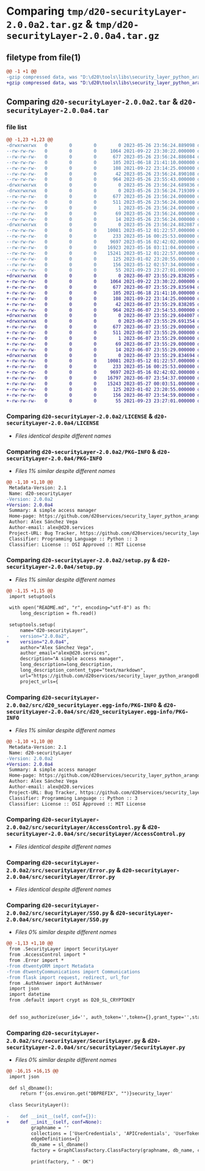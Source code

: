# Comparing `tmp/d20-securityLayer-2.0.0a2.tar.gz` & `tmp/d20-securityLayer-2.0.0a4.tar.gz`

## filetype from file(1)

```diff
@@ -1 +1 @@
-gzip compressed data, was "D:\d20\tools\libs\security_layer_python_arangodb\dist\.tmp-yw1pxvlb\d20-securityLayer-2.0.0a2.tar", last modified: Fri May 26 23:56:24 2023, max compression
+gzip compressed data, was "D:\d20\tools\libs\security_layer_python_arangodb\dist\.tmp-qc5pez9_\d20-securityLayer-2.0.0a4.tar", last modified: Wed Jun  7 23:55:29 2023, max compression
```

## Comparing `d20-securityLayer-2.0.0a2.tar` & `d20-securityLayer-2.0.0a4.tar`

### file list

```diff
@@ -1,23 +1,23 @@
-drwxrwxrwx   0        0        0        0 2023-05-26 23:56:24.889098 d20-securityLayer-2.0.0a2/
--rw-rw-rw-   0        0        0     1064 2021-09-22 23:30:22.000000 d20-securityLayer-2.0.0a2/LICENSE
--rw-rw-rw-   0        0        0      677 2023-05-26 23:56:24.886084 d20-securityLayer-2.0.0a2/PKG-INFO
--rw-rw-rw-   0        0        0      105 2021-06-18 21:41:10.000000 d20-securityLayer-2.0.0a2/README.md
--rw-rw-rw-   0        0        0      108 2021-09-22 23:14:25.000000 d20-securityLayer-2.0.0a2/pyproject.toml
--rw-rw-rw-   0        0        0       42 2023-05-26 23:56:24.890108 d20-securityLayer-2.0.0a2/setup.cfg
--rw-rw-rw-   0        0        0      964 2023-05-26 23:55:43.000000 d20-securityLayer-2.0.0a2/setup.py
-drwxrwxrwx   0        0        0        0 2023-05-26 23:56:24.689836 d20-securityLayer-2.0.0a2/src/
-drwxrwxrwx   0        0        0        0 2023-05-26 23:56:24.719309 d20-securityLayer-2.0.0a2/src/d20_securityLayer.egg-info/
--rw-rw-rw-   0        0        0      677 2023-05-26 23:56:24.000000 d20-securityLayer-2.0.0a2/src/d20_securityLayer.egg-info/PKG-INFO
--rw-rw-rw-   0        0        0      511 2023-05-26 23:56:24.000000 d20-securityLayer-2.0.0a2/src/d20_securityLayer.egg-info/SOURCES.txt
--rw-rw-rw-   0        0        0        1 2023-05-26 23:56:24.000000 d20-securityLayer-2.0.0a2/src/d20_securityLayer.egg-info/dependency_links.txt
--rw-rw-rw-   0        0        0       69 2023-05-26 23:56:24.000000 d20-securityLayer-2.0.0a2/src/d20_securityLayer.egg-info/requires.txt
--rw-rw-rw-   0        0        0       14 2023-05-26 23:56:24.000000 d20-securityLayer-2.0.0a2/src/d20_securityLayer.egg-info/top_level.txt
-drwxrwxrwx   0        0        0        0 2023-05-26 23:56:24.882087 d20-securityLayer-2.0.0a2/src/securityLayer/
--rw-rw-rw-   0        0        0    10081 2023-05-12 01:22:57.000000 d20-securityLayer-2.0.0a2/src/securityLayer/AccessControl.py
--rw-rw-rw-   0        0        0      233 2023-05-16 00:25:53.000000 d20-securityLayer-2.0.0a2/src/securityLayer/AuthAnswer.py
--rw-rw-rw-   0        0        0     9697 2023-05-16 02:42:02.000000 d20-securityLayer-2.0.0a2/src/securityLayer/Error.py
--rw-rw-rw-   0        0        0    16923 2023-05-16 03:11:04.000000 d20-securityLayer-2.0.0a2/src/securityLayer/SSO.py
--rw-rw-rw-   0        0        0    15241 2023-05-12 01:22:57.000000 d20-securityLayer-2.0.0a2/src/securityLayer/SecurityLayer.py
--rw-rw-rw-   0        0        0      125 2023-01-02 23:20:55.000000 d20-securityLayer-2.0.0a2/src/securityLayer/__init__.py
--rw-rw-rw-   0        0        0      156 2023-05-12 02:57:34.000000 d20-securityLayer-2.0.0a2/src/securityLayer/__version__.py
--rw-rw-rw-   0        0        0       55 2021-09-23 23:27:01.000000 d20-securityLayer-2.0.0a2/src/securityLayer/default.py
+drwxrwxrwx   0        0        0        0 2023-06-07 23:55:29.838205 d20-securityLayer-2.0.0a4/
+-rw-rw-rw-   0        0        0     1064 2021-09-22 23:30:22.000000 d20-securityLayer-2.0.0a4/LICENSE
+-rw-rw-rw-   0        0        0      677 2023-06-07 23:55:29.835694 d20-securityLayer-2.0.0a4/PKG-INFO
+-rw-rw-rw-   0        0        0      105 2021-06-18 21:41:10.000000 d20-securityLayer-2.0.0a4/README.md
+-rw-rw-rw-   0        0        0      108 2021-09-22 23:14:25.000000 d20-securityLayer-2.0.0a4/pyproject.toml
+-rw-rw-rw-   0        0        0       42 2023-06-07 23:55:29.838205 d20-securityLayer-2.0.0a4/setup.cfg
+-rw-rw-rw-   0        0        0      964 2023-06-07 23:54:53.000000 d20-securityLayer-2.0.0a4/setup.py
+drwxrwxrwx   0        0        0        0 2023-06-07 23:55:29.604007 d20-securityLayer-2.0.0a4/src/
+drwxrwxrwx   0        0        0        0 2023-06-07 23:55:29.691354 d20-securityLayer-2.0.0a4/src/d20_securityLayer.egg-info/
+-rw-rw-rw-   0        0        0      677 2023-06-07 23:55:29.000000 d20-securityLayer-2.0.0a4/src/d20_securityLayer.egg-info/PKG-INFO
+-rw-rw-rw-   0        0        0      511 2023-06-07 23:55:29.000000 d20-securityLayer-2.0.0a4/src/d20_securityLayer.egg-info/SOURCES.txt
+-rw-rw-rw-   0        0        0        1 2023-06-07 23:55:29.000000 d20-securityLayer-2.0.0a4/src/d20_securityLayer.egg-info/dependency_links.txt
+-rw-rw-rw-   0        0        0       69 2023-06-07 23:55:29.000000 d20-securityLayer-2.0.0a4/src/d20_securityLayer.egg-info/requires.txt
+-rw-rw-rw-   0        0        0       14 2023-06-07 23:55:29.000000 d20-securityLayer-2.0.0a4/src/d20_securityLayer.egg-info/top_level.txt
+drwxrwxrwx   0        0        0        0 2023-06-07 23:55:29.834694 d20-securityLayer-2.0.0a4/src/securityLayer/
+-rw-rw-rw-   0        0        0    10081 2023-05-12 01:22:57.000000 d20-securityLayer-2.0.0a4/src/securityLayer/AccessControl.py
+-rw-rw-rw-   0        0        0      233 2023-05-16 00:25:53.000000 d20-securityLayer-2.0.0a4/src/securityLayer/AuthAnswer.py
+-rw-rw-rw-   0        0        0     9697 2023-05-16 02:42:02.000000 d20-securityLayer-2.0.0a4/src/securityLayer/Error.py
+-rw-rw-rw-   0        0        0    16797 2023-06-07 23:54:37.000000 d20-securityLayer-2.0.0a4/src/securityLayer/SSO.py
+-rw-rw-rw-   0        0        0    15243 2023-05-27 00:03:51.000000 d20-securityLayer-2.0.0a4/src/securityLayer/SecurityLayer.py
+-rw-rw-rw-   0        0        0      125 2023-01-02 23:20:55.000000 d20-securityLayer-2.0.0a4/src/securityLayer/__init__.py
+-rw-rw-rw-   0        0        0      156 2023-06-07 23:54:59.000000 d20-securityLayer-2.0.0a4/src/securityLayer/__version__.py
+-rw-rw-rw-   0        0        0       55 2021-09-23 23:27:01.000000 d20-securityLayer-2.0.0a4/src/securityLayer/default.py
```

### Comparing `d20-securityLayer-2.0.0a2/LICENSE` & `d20-securityLayer-2.0.0a4/LICENSE`

 * *Files identical despite different names*

### Comparing `d20-securityLayer-2.0.0a2/PKG-INFO` & `d20-securityLayer-2.0.0a4/PKG-INFO`

 * *Files 1% similar despite different names*

```diff
@@ -1,10 +1,10 @@
 Metadata-Version: 2.1
 Name: d20-securityLayer
-Version: 2.0.0a2
+Version: 2.0.0a4
 Summary: A simple access manager
 Home-page: https://github.com/d20services/security_layer_python_arangodb
 Author: Alex Sánchez Vega
 Author-email: alex@d20.services
 Project-URL: Bug Tracker, https://github.com/d20services/security_layer_python_arangodb/issues
 Classifier: Programming Language :: Python :: 3
 Classifier: License :: OSI Approved :: MIT License
```

### Comparing `d20-securityLayer-2.0.0a2/setup.py` & `d20-securityLayer-2.0.0a4/setup.py`

 * *Files 1% similar despite different names*

```diff
@@ -1,15 +1,15 @@
 import setuptools
 
 with open("README.md", "r", encoding="utf-8") as fh:
     long_description = fh.read()
 
 setuptools.setup(
     name="d20-securityLayer",
-    version="2.0.0a2",
+    version="2.0.0a4",
     author="Alex Sánchez Vega",
     author_email="alex@d20.services",
     description="A simple access manager",
     long_description=long_description,
     long_description_content_type="text/markdown",
     url="https://github.com/d20services/security_layer_python_arangodb",
     project_urls={
```

### Comparing `d20-securityLayer-2.0.0a2/src/d20_securityLayer.egg-info/PKG-INFO` & `d20-securityLayer-2.0.0a4/src/d20_securityLayer.egg-info/PKG-INFO`

 * *Files 1% similar despite different names*

```diff
@@ -1,10 +1,10 @@
 Metadata-Version: 2.1
 Name: d20-securityLayer
-Version: 2.0.0a2
+Version: 2.0.0a4
 Summary: A simple access manager
 Home-page: https://github.com/d20services/security_layer_python_arangodb
 Author: Alex Sánchez Vega
 Author-email: alex@d20.services
 Project-URL: Bug Tracker, https://github.com/d20services/security_layer_python_arangodb/issues
 Classifier: Programming Language :: Python :: 3
 Classifier: License :: OSI Approved :: MIT License
```

### Comparing `d20-securityLayer-2.0.0a2/src/securityLayer/AccessControl.py` & `d20-securityLayer-2.0.0a4/src/securityLayer/AccessControl.py`

 * *Files identical despite different names*

### Comparing `d20-securityLayer-2.0.0a2/src/securityLayer/Error.py` & `d20-securityLayer-2.0.0a4/src/securityLayer/Error.py`

 * *Files identical despite different names*

### Comparing `d20-securityLayer-2.0.0a2/src/securityLayer/SSO.py` & `d20-securityLayer-2.0.0a4/src/securityLayer/SSO.py`

 * *Files 0% similar despite different names*

```diff
@@ -1,13 +1,10 @@
 from .SecurityLayer import SecurityLayer
 from .AccessControl import *
 from .Error import *
-from dtwentyORM import Metadata
-from dtwentyCommunications import Communications
-from flask import request, redirect, url_for
 from .AuthAnswer import AuthAnswer
 import json
 import datetime
 from .default import crypt as D20_SL_CRYPTOKEY
 
 
 def sso_authorize(user_id='', auth_token='',token={},grant_type='',state='',scopes='',redirect_uri='', code='', refresh_token='',mode='', lifespawn=10):
```

### Comparing `d20-securityLayer-2.0.0a2/src/securityLayer/SecurityLayer.py` & `d20-securityLayer-2.0.0a4/src/securityLayer/SecurityLayer.py`

 * *Files 0% similar despite different names*

```diff
@@ -16,15 +16,15 @@
 import json
 
 def sl_dbname():
     return f'{os.environ.get("DBPREFIX", "")}security_layer'
 
 class SecurityLayer():
 
-    def __init__(self, conf={}):
+    def __init__(self, conf=None):
         graphname = ''
         collections = ['UserCredentials', 'APICredentials', 'UserTokens', 'APITokens', 'OTP', 'PasswordRecoveryTokens']
         edgeDefinitions={}
         db_name = sl_dbname()
         factory = GraphClassFactory.ClassFactory(graphname, db_name, collections = collections, edgeDefinitions=edgeDefinitions, conf=conf)
 
         print(factory, " - OK")
```

